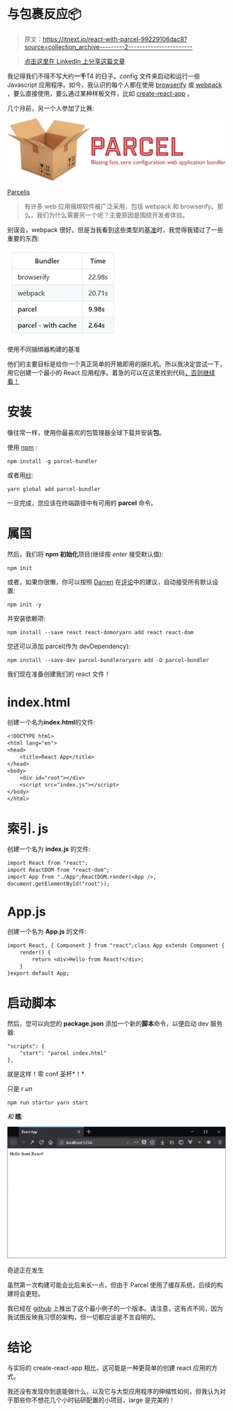 # 与包裹反应📦

> 原文：<https://itnext.io/react-with-parcel-99229106dac8?source=collection_archive---------2----------------------->

> [点击这里在 LinkedIn 上分享这篇文章](/react-with-parcel-99229106dac8?utm_source=medium_sharelink&utm_medium=social&utm_campaign=buffer)

我记得我们不得不写大约**一千**T4 的日子。config 文件来启动和运行一些 Javascript 应用程序。如今，我认识的每个人都在使用 [browserify](http://browserify.org/) 或 [webpack](https://webpack.js.org/) ，要么直接使用，要么通过某种样板文件，比如 [create-react-app](https://github.com/facebook/create-react-app) 。

几个月前，另一个人参加了比赛:

![](img/2cb177f5731a33d018af4e63fe76c5b7.png)

[Parceljs](https://parceljs.org/)

> 有许多 web 应用捆绑软件被广泛采用，包括 webpack 和 browserify。那么，我们为什么需要另一个呢？主要原因是围绕开发者体验。

别误会，webpack 很好。但是当我看到这些类型的[基准](https://github.com/parcel-bundler/parcel#benchmarks)时，我觉得我错过了一些重要的东西:

![](img/c95294224a264c23ef7abf8dac5f0f3f.png)

使用不同捆绑器构建的基准

他们的主要目标是给你一个真正简单的开箱即用的捆扎机。所以我决定尝试一下，用它创建一个最小的 React 应用程序。着急的可以在这里找到代码[，否则继续看！](https://github.com/tducasse/react-parcel)

# 安装

像往常一样，使用你最喜欢的包管理器全球下载并安装**包**。

使用 [npm](https://www.npmjs.com/) :

```
npm install -g parcel-bundler
```

或者用[纱](https://yarnpkg.com/):

```
yarn global add parcel-bundler
```

一旦完成，您应该在终端路径中有可用的 **parcel** 命令。

# 属国

然后，我们将 **npm 初始化**项目(继续按 *enter* 接受默认值):

```
npm init
```

或者，如果你很懒，你可以按照 [Darren](https://medium.com/@darrentorpey) 在[评论](https://medium.com/@darrentorpey/i-encountered-the-glorious-simplicity-of-parcel-setup-for-a-non-react-but-previously-webpack-based-e232a91cb9f1)中的建议，自动接受所有默认设置:

```
npm init -y
```

并安装依赖项:

```
npm install --save react react-domoryarn add react react-dom
```

您还可以添加 parcel(作为 devDependency):

```
npm install --save-dev parcel-bundleroryarn add -D parcel-bundler
```

我们现在准备创建我们的 react 文件！

# index.html

创建一个名为**index.html**的文件:

```
<!DOCTYPE html>
<html lang="en">
<head>
    <title>React App</title>
</head>
<body>
    <div id="root"></div>
    <script src="index.js"></script>
</body>
</html>
```

# 索引. js

创建一个名为 **index.js** 的文件:

```
import React from "react";
import ReactDOM from "react-dom";
import App from "./App";ReactDOM.render(<App />, document.getElementById("root"));
```

# App.js

创建一个名为 **App.js** 的文件:

```
import React, { Component } from "react";class App extends Component {
    render() {
        return <div>Hello from React!</div>;
    }
}export default App;
```

# 启动脚本

然后，您可以向您的 **package.json** 添加一个新的**脚本**命令，以便启动 dev 服务器:

```
"scripts": {
    "start": "parcel index.html"
},
```

就是这样！零 conf 圣杯*！*

只是 r *un*

```
npm run startor yarn start
```

*和* **瞧**:

![](img/7b5d686a825680f1de1885bfee7c0457.png)

奇迹正在发生

虽然第一次构建可能会比后来长一点，但由于 Parcel 使用了缓存系统，后续的构建将会更短。

我已经在 [github](https://github.com/tducasse/react-parcel) 上推出了这个最小例子的一个版本。请注意，这有点不同，因为我试图反映我习惯的架构，但一切都应该是不言自明的。

# 结论

与实际的 create-react-app 相比，这可能是一种更简单的创建 react 应用的方式。

我还没有发现你到底能做什么，以及它与大型应用程序的伸缩性如何，但我认为对于那些你不想花几个小时钻研配置的小项目，large 是完美的！